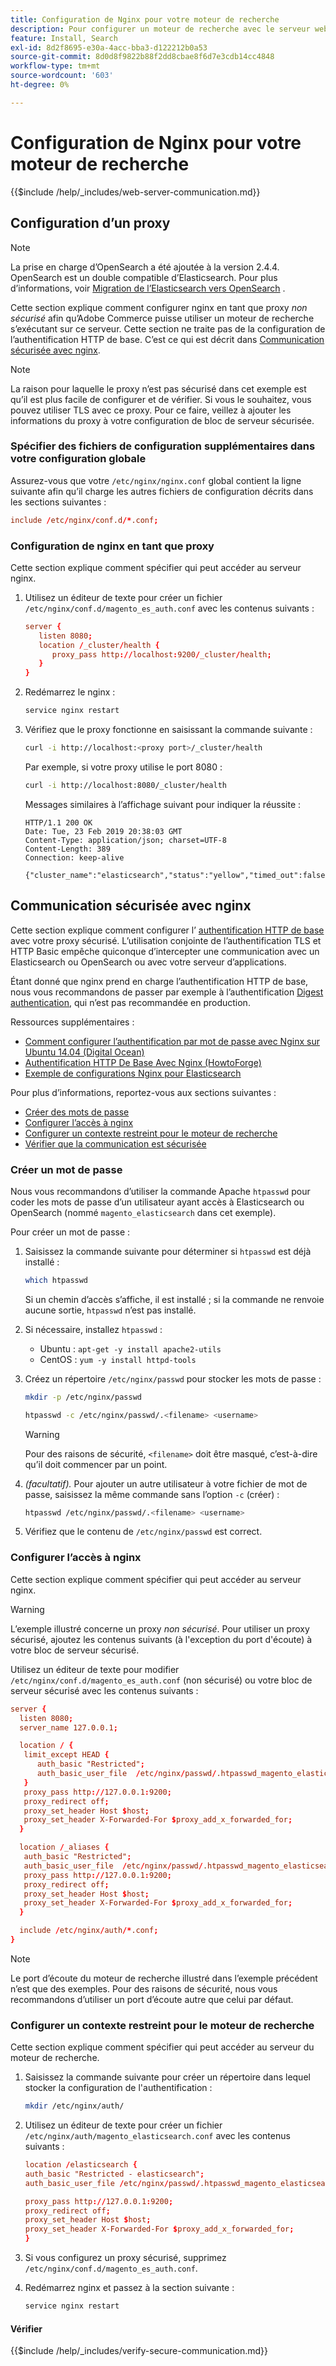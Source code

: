 ```yaml
---
title: Configuration de Nginx pour votre moteur de recherche
description: Pour configurer un moteur de recherche avec le serveur web Nginx pour les installations sur site d’Adobe Commerce, procédez comme suit.
feature: Install, Search
exl-id: 8d2f8695-e30a-4acc-bba3-d122212b0a53
source-git-commit: 8d0d8f9822b88f2dd8cbae8f6d7e3cdb14cc4848
workflow-type: tm+mt
source-wordcount: '603'
ht-degree: 0%

---
```


# Configuration de Nginx pour votre moteur de recherche

{{$include /help/_includes/web-server-communication.md}}

## Configuration d’un proxy

>[!NOTE]
>
>La prise en charge d’OpenSearch a été ajoutée à la version 2.4.4. OpenSearch est un double compatible d’Elasticsearch. Pour plus d’informations, voir [Migration de l’Elasticsearch vers OpenSearch](../../../upgrade/prepare/opensearch-migration.md) .

Cette section explique comment configurer nginx en tant que proxy *non sécurisé* afin qu’Adobe Commerce puisse utiliser un moteur de recherche s’exécutant sur ce serveur. Cette section ne traite pas de la configuration de l’authentification HTTP de base. C’est ce qui est décrit dans [Communication sécurisée avec nginx](#secure-communication-with-nginx).

>[!NOTE]
>
>La raison pour laquelle le proxy n’est pas sécurisé dans cet exemple est qu’il est plus facile de configurer et de vérifier. Si vous le souhaitez, vous pouvez utiliser TLS avec ce proxy. Pour ce faire, veillez à ajouter les informations du proxy à votre configuration de bloc de serveur sécurisée.

### Spécifier des fichiers de configuration supplémentaires dans votre configuration globale

Assurez-vous que votre `/etc/nginx/nginx.conf` global contient la ligne suivante afin qu’il charge les autres fichiers de configuration décrits dans les sections suivantes :

```conf
include /etc/nginx/conf.d/*.conf;
```

### Configuration de nginx en tant que proxy

Cette section explique comment spécifier qui peut accéder au serveur nginx.

1. Utilisez un éditeur de texte pour créer un fichier `/etc/nginx/conf.d/magento_es_auth.conf` avec les contenus suivants :

   ```conf
   server {
      listen 8080;
      location /_cluster/health {
         proxy_pass http://localhost:9200/_cluster/health;
      }
   }
   ```

1. Redémarrez le nginx :

   ```bash
   service nginx restart
   ```

1. Vérifiez que le proxy fonctionne en saisissant la commande suivante :

   ```bash
   curl -i http://localhost:<proxy port>/_cluster/health
   ```

   Par exemple, si votre proxy utilise le port 8080 :

   ```bash
   curl -i http://localhost:8080/_cluster/health
   ```

   Messages similaires à l’affichage suivant pour indiquer la réussite :

   ```terminal
   HTTP/1.1 200 OK
   Date: Tue, 23 Feb 2019 20:38:03 GMT
   Content-Type: application/json; charset=UTF-8
   Content-Length: 389
   Connection: keep-alive
   
   {"cluster_name":"elasticsearch","status":"yellow","timed_out":false,"number_of_nodes":1,"number_of_data_nodes":1,"active_primary_shards":5,"active_shards":5,"relocating_shards":0,"initializing_shards":0,"unassigned_shards":5,"delayed_unassigned_shards":0,"number_of_pending_tasks":0,"number_of_in_flight_fetch":0,"task_max_waiting_in_queue_millis":0,"active_shards_percent_as_number":50.0}
   ```

## Communication sécurisée avec nginx

Cette section explique comment configurer l’ [authentification HTTP de base](https://nginx.org/en/docs/http/ngx_http_auth_basic_module.html) avec votre proxy sécurisé. L’utilisation conjointe de l’authentification TLS et HTTP Basic empêche quiconque d’intercepter une communication avec un Elasticsearch ou OpenSearch ou avec votre serveur d’applications.

Étant donné que nginx prend en charge l’authentification HTTP de base, nous vous recommandons de passer par exemple à l’authentification [Digest authentication](https://www.nginx.com/resources/wiki/modules/auth_digest/), qui n’est pas recommandée en production.

Ressources supplémentaires :

* [Comment configurer l’authentification par mot de passe avec Nginx sur Ubuntu 14.04 (Digital Ocean)](https://www.digitalocean.com/community/tutorials/how-to-set-up-password-authentication-with-nginx-on-ubuntu-14-04)
* [Authentification HTTP De Base Avec Nginx (HowtoForge)](https://www.howtoforge.com/basic-http-authentication-with-nginx)
* [Exemple de configurations Nginx pour Elasticsearch](https://gist.github.com/karmi/b0a9b4c111ed3023a52d)

Pour plus d’informations, reportez-vous aux sections suivantes :

* [Créer des mots de passe](#create-a-password)
* [Configurer l’accès à nginx](#set-up-access-to-nginx)
* [Configurer un contexte restreint pour le moteur de recherche](#set-up-a-restricted-context-for-the-search-engine)
* [Vérifier que la communication est sécurisée](#secure-communication-with-nginx)

### Créer un mot de passe

Nous vous recommandons d’utiliser la commande Apache `htpasswd` pour coder les mots de passe d’un utilisateur ayant accès à Elasticsearch ou OpenSearch (nommé `magento_elasticsearch` dans cet exemple).

Pour créer un mot de passe :

1. Saisissez la commande suivante pour déterminer si `htpasswd` est déjà installé :

   ```bash
   which htpasswd
   ```

   Si un chemin d’accès s’affiche, il est installé ; si la commande ne renvoie aucune sortie, `htpasswd` n’est pas installé.

1. Si nécessaire, installez `htpasswd` :

   * Ubuntu : `apt-get -y install apache2-utils`
   * CentOS : `yum -y install httpd-tools`

1. Créez un répertoire `/etc/nginx/passwd` pour stocker les mots de passe :

   ```bash
   mkdir -p /etc/nginx/passwd
   ```

   ```bash
   htpasswd -c /etc/nginx/passwd/.<filename> <username>
   ```

   >[!WARNING]
   >
   >Pour des raisons de sécurité, `<filename>` doit être masqué, c’est-à-dire qu’il doit commencer par un point.

1. *(facultatif).* Pour ajouter un autre utilisateur à votre fichier de mot de passe, saisissez la même commande sans l’option `-c` (créer) :

   ```bash
   htpasswd /etc/nginx/passwd/.<filename> <username>
   ```

1. Vérifiez que le contenu de `/etc/nginx/passwd` est correct.

### Configurer l’accès à nginx

Cette section explique comment spécifier qui peut accéder au serveur nginx.

>[!WARNING]
>
>L’exemple illustré concerne un proxy *non sécurisé*. Pour utiliser un proxy sécurisé, ajoutez les contenus suivants (à l&#39;exception du port d&#39;écoute) à votre bloc de serveur sécurisé.

Utilisez un éditeur de texte pour modifier `/etc/nginx/conf.d/magento_es_auth.conf` (non sécurisé) ou votre bloc de serveur sécurisé avec les contenus suivants :

```conf
server {
  listen 8080;
  server_name 127.0.0.1;

  location / {
   limit_except HEAD {
      auth_basic "Restricted";
      auth_basic_user_file  /etc/nginx/passwd/.htpasswd_magento_elasticsearch;
   }
   proxy_pass http://127.0.0.1:9200;
   proxy_redirect off;
   proxy_set_header Host $host;
   proxy_set_header X-Forwarded-For $proxy_add_x_forwarded_for;
  }

  location /_aliases {
   auth_basic "Restricted";
   auth_basic_user_file  /etc/nginx/passwd/.htpasswd_magento_elasticsearch;
   proxy_pass http://127.0.0.1:9200;
   proxy_redirect off;
   proxy_set_header Host $host;
   proxy_set_header X-Forwarded-For $proxy_add_x_forwarded_for;
  }

  include /etc/nginx/auth/*.conf;
}
```

>[!NOTE]
>
>Le port d’écoute du moteur de recherche illustré dans l’exemple précédent n’est que des exemples. Pour des raisons de sécurité, nous vous recommandons d’utiliser un port d’écoute autre que celui par défaut.

### Configurer un contexte restreint pour le moteur de recherche

Cette section explique comment spécifier qui peut accéder au serveur du moteur de recherche.

1. Saisissez la commande suivante pour créer un répertoire dans lequel stocker la configuration de l&#39;authentification :

   ```bash
   mkdir /etc/nginx/auth/
   ```

1. Utilisez un éditeur de texte pour créer un fichier `/etc/nginx/auth/magento_elasticsearch.conf` avec les contenus suivants :

   ```conf
   location /elasticsearch {
   auth_basic "Restricted - elasticsearch";
   auth_basic_user_file /etc/nginx/passwd/.htpasswd_magento_elasticsearch;
   
   proxy_pass http://127.0.0.1:9200;
   proxy_redirect off;
   proxy_set_header Host $host;
   proxy_set_header X-Forwarded-For $proxy_add_x_forwarded_for;
   }
   ```

1. Si vous configurez un proxy sécurisé, supprimez `/etc/nginx/conf.d/magento_es_auth.conf`.
1. Redémarrez nginx et passez à la section suivante :

   ```bash
   service nginx restart
   ```

#### Vérifier

{{$include /help/_includes/verify-secure-communication.md}}
